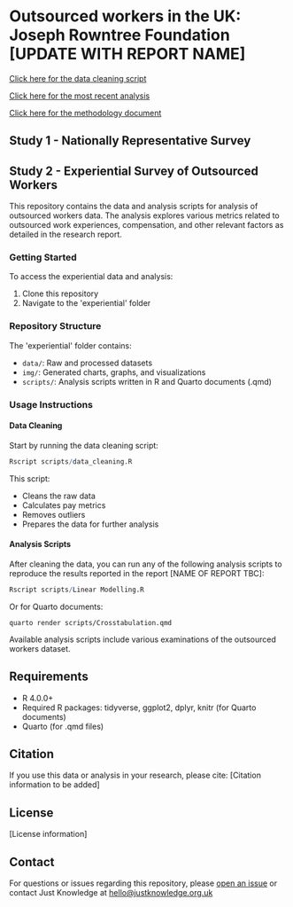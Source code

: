 # Outsourced workers in the UK: Joseph Rowntree Foundation [UPDATE WITH REPORT NAME]


[Click here for the data cleaning script](https://justknowledge-uk.github.io/jrf_nat_rep/R/data_cleaning)

[Click here for the most recent analysis](https://justknowledge-uk.github.io/jrf_nat_rep/R/key_findings_report_structure)

[Click here for the methodology document](https://justknowledge-uk.github.io/jrf_nat_rep/R/methodology)

## Study 1 - Nationally Representative Survey


## Study 2 - Experiential Survey of Outsourced Workers

This repository contains the data and analysis scripts for analysis of outsourced workers data. The analysis explores various metrics related to outsourced work experiences, compensation, and other relevant factors as detailed in the research report.

### Getting Started

To access the experiential data and analysis:

1. Clone this repository
2. Navigate to the 'experiential' folder

### Repository Structure

The 'experiential' folder contains:
- `data/`: Raw and processed datasets
- `img/`: Generated charts, graphs, and visualizations
- `scripts/`: Analysis scripts written in R and Quarto documents (.qmd)

### Usage Instructions

#### Data Cleaning

Start by running the data cleaning script:
```R
Rscript scripts/data_cleaning.R
```

This script:
- Cleans the raw data
- Calculates pay metrics
- Removes outliers
- Prepares the data for further analysis

#### Analysis Scripts

After cleaning the data, you can run any of the following analysis scripts to reproduce the results reported in the report [NAME OF REPORT TBC]:

```R
Rscript scripts/Linear Modelling.R
```

Or for Quarto documents:
```
quarto render scripts/Crosstabulation.qmd
```

Available analysis scripts include various examinations of the outsourced workers dataset.

## Requirements

- R 4.0.0+
- Required R packages: tidyverse, ggplot2, dplyr, knitr (for Quarto documents)
- Quarto (for .qmd files)

## Citation

If you use this data or analysis in your research, please cite:
[Citation information to be added]

## License

[License information]

## Contact

For questions or issues regarding this repository, please [open an issue](link) or contact Just Knowledge at hello@justknowledge.org.uk
